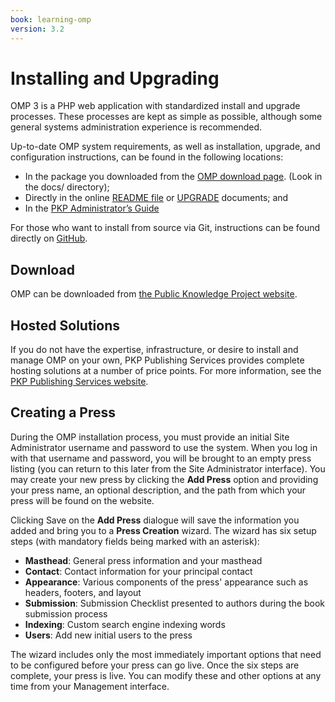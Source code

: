 ```yaml
---
book: learning-omp
version: 3.2
---
```


# Installing and Upgrading

OMP 3 is a PHP web application with standardized install and upgrade processes. These processes are kept as simple as possible, although some general systems administration experience is recommended.

Up-to-date OMP system requirements, as well as installation, upgrade, and configuration instructions, can be found in the following locations:

* In the package you downloaded from the [OMP download page](https://pkp.sfu.ca/omp/omp_download/). (Look in the docs/ directory);
* Directly in the online [README file](https://pkp.sfu.ca/omp/README) or [UPGRADE](https://pkp.sfu.ca/omp/UPGRADE) documents; and
* In the [PKP Administrator’s Guide](/admin-guide/)

For those who want to install from source via Git, instructions can be found directly on [GitHub](https://github.com/pkp/omp).

## Download

OMP can be downloaded from [the Public Knowledge Project website](https://pkp.sfu.ca/omp/omp_download/).

## Hosted Solutions

If you do not have the expertise, infrastructure, or desire to install and manage OMP on your own, PKP Publishing Services provides complete hosting solutions at a number of price points. For more information, see the [PKP Publishing Services website](https://pkpservices.sfu.ca/).

## Creating a Press

During the OMP installation process, you must provide an initial Site Administrator username and password to use the system. When you log in with that username and password, you will be brought to an empty press listing (you can return to this later from the Site Administrator interface). You may create your new press by clicking the **Add Press** option and providing your press name, an optional description, and the path from which your press will be found on the website.

Clicking Save on the **Add Press** dialogue will save the information you added and bring you to a **Press Creation** wizard. The wizard has six setup steps (with mandatory fields being marked with an asterisk):

* __Masthead__: General press information and your masthead
* __Contact__: Contact information for your principal contact
* __Appearance__: Various components of the press' appearance such as headers, footers, and layout
* __Submission__: Submission Checklist presented to authors during the book submission process
* __Indexing__: Custom search engine indexing words
* __Users__: Add new initial users to the press

The wizard includes only the most immediately important options that need to be configured before your press can go live. Once the six steps are complete, your press is live. You can modify these and other options at any time from your Management interface.
